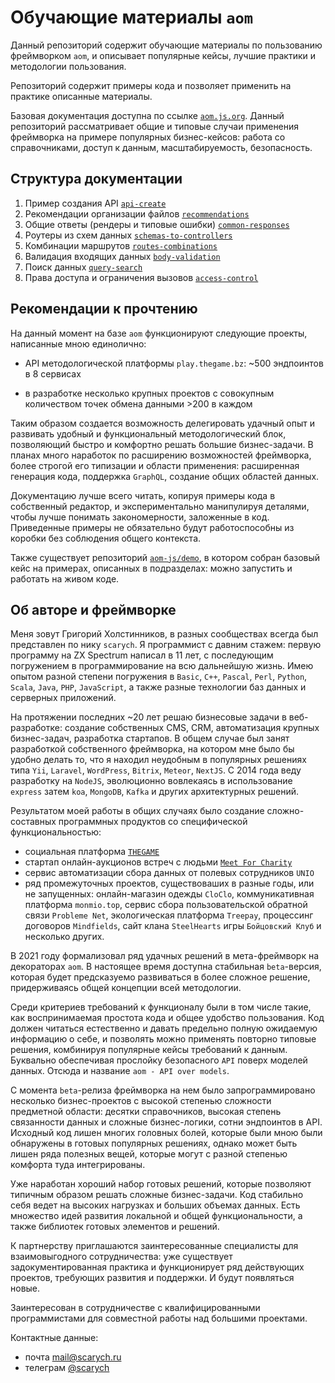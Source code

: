 # Обучающие материалы `aom`

Данный репозиторий содержит обучающие материалы по пользованию фреймворком `aom`, и описывает
популярные кейсы, лучшие практики и методологии пользования.

Репозиторий содержит примеры кода и позволяет применить на практике описанные материалы.

Базовая документация доступна по ссылке [`aom.js.org`](https://aom.js.org). Данный репозиторий рассматривает
общие и типовые случаи применения фреймворка на примере популярных бизнес-кейсов: работа со справочниками,
доступ к данным, масштабируемость, безопасность.

## Структура документации

1. Пример создания API [`api-create`](./1-api-create/readme.md)
2. Рекомендации организации файлов [`recommendations`](./2-recommendations/readme.md)
3. Общие ответы (рендеры и типовые ошибки) [`common-responses`](./3-common-responses/readme.md)
4. Роутеры из схем данных [`schemas-to-controllers`](./4-schemas-to-controllers/readme.md)
5. Комбинации маршрутов [`routes-combinations`](./5-routes-combinations/readme.md)
6. Валидация входящих данных [`body-validation`](./6-body-validation/readme.md)
7. Поиск данных [`query-search`](./7-query-search/)
8. Права доступа и ограничения вызовов [`access-control`](./8-access-control/readme.md)

## Рекомендации к прочтению

На данный момент на базе `aom` функционируют следующие проекты, написанные мною единолично:

- API методологической платформы `play.thegame.bz`: ~500 эндпоинтов в 8 сервисах
<!-- - сервис продаж мягких игрушек с онлайн-контентом `astrogotchi.com`: ~200 эндпоинтов в 6 сервисах -->
- в разработке несколько крупных проектов с совокупным количеством точек обмена данными >200 в каждом

Таким образом создается возможность делегировать удачный опыт и развивать удобный и функциональный
методологический блок, позволяющий быстро и комфортно решать большие бизнес-задачи. В планах много
наработок по расширению возможностей фреймворка, более строгой его типизации и области применения:
расширенная генерация кода, поддержка `GraphQL`, создание общих областей данных.

Документацию лучше всего читать, копируя примеры кода в собственный редактор, и экспериментально манипулируя
деталями, чтобы лучше понимать закономерности, заложенные в код. Приведенные примеры не обязательно будут
работоспособны из коробки без соблюдения общего контекста.

Также существует репозиторий [`aom-js/demo`](https://github.com/aom-js/demo), в котором собран
базовый кейс на примерах, описанных в подразделах: можно запустить и работать на живом коде.

## Об авторе и фреймворке

Меня зовут Григорий Холстинников, в разных сообществах всегда был представлен по нику `scarych`.
Я программист с давним стажем: первую программу на ZX Spectrum написал в 11 лет, с последующим погружением
в программирование на всю дальнейшую жизнь. Имею опытом разной степени погружения в `Basic`, `C++`, `Pascal`,
`Perl`, `Python`, `Scala`, `Java`, `PHP`, `JavaScript`, а также разные технологии баз данных и серверных приложений.

На протяжении последних ~20 лет решаю бизнесовые задачи в веб-разработке: создание собственных CMS, CRM,
автоматизация крупных бизнес-задач, разработка стартапов. В общем случае был занят разработкой собственного
фреймворка, на котором мне было бы удобно делать то, что я находил неудобным в популярных решениях типа `Yii`,
`Laravel`, `WordPress`, `Bitrix`, `Meteor`, `NextJS`. С 2014 года веду разработку на `NodeJS`, эволюционно
вовлекаясь в использование `express` затем `koa`, `MongoDB`, `Kafka` и других архитектурных решений.

Результатом моей работы в общих случаях было создание сложно-составных программных продуктов со
специфической функциональностью:

- cоциальная платформа [`THEGAME`](https://play.thegame.bz)
- стартап онлайн-аукционов встреч с людьми [`Meet For Charity`](https://meetforcharity.today)
- сервис автоматизации сбора данных от полевых сотрудников `UNIO`
- ряд промежуточных проектов, существоваших в разные годы, или не запущенных: онлайн-магазин одежды `CloClo`,
  коммуникативная платформа `monmio.top`, сервис сбора пользовательской обратной связи `Probleme Net`,
  экологическая платформа `Treepay`, процессинг договоров `Mindfields`, сайт клана `SteelHearts` игры
  `Бойцовский Клуб` и несколько других.

В 2021 году формализовал ряд удачных решений в мета-фреймворк на декораторах `aom`. В настоящее время
доступна стабильная `beta`-версия, которая будет предсказуемо развиваться в более сложное решение,
придерживаясь общей концепции всей методологии.

Среди критериев требований к функционалу были в том числе такие, как воспринимаемая простота кода и общее удобство
пользования. Код должен читаться естественно и давать предельно полную ожидаемую информацию о себе, и позволять
можно применять повторно типовые решения, комбинируя популярные кейсы требований к данным. Буквально обеспечивая
прослойку безопасного `API` поверх моделей данных. Отсюда и название `aom - API over models`.

С момента `beta`-релиза фреймворка на нем было запрограммировано несколько бизнес-проектов с высокой степенью
сложности предметной области: десятки справочников, высокая степень связанности данных и сложные бизнес-логики,
сотни эндпоинтов в API. Исходный код лишен многих головных болей, которые были мною были обнаружены в готовых
популярных решениях, однако может быть лишен ряда полезных вещей, которые могут с разной степенью комфорта туда
интегрированы.

Уже наработан хороший набор готовых решений, которые позволяют типичным образом решать сложные бизнес-задачи.
Код стабильно себя ведет на высоких нагрузках и больших объемах данных. Есть множество идей развития локальной
и общей функциональности, а также библиотек готовых элементов и решений.

К партнерству приглашаются заинтересованные специалисты для взаимовыгодного сотрудничества: уже существует
задокументированная практика и функционирует ряд действующих проектов, требующих развития и поддержки. И будут
появляться новые.

Заинтересован в сотрудничестве с квалифицированными программистами для совместной работы над большими проектами.

Контактные данные:

- почта [mail@scarych.ru](mailto:mail@scarych.ru)
- телеграм [@scarych](https://t.me/scarych)
